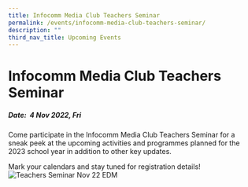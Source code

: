 ```yaml
---
title: Infocomm Media Club Teachers Seminar
permalink: /events/infocomm-media-club-teachers-seminar/
description: ""
third_nav_title: Upcoming Events
---
```

# Infocomm Media Club Teachers Seminar
##### Date:  4 Nov 2022, Fri
Come participate in the Infocomm Media Club Teachers Seminar for a sneak peek at the upcoming activities and programmes planned for the 2023 school year in addition to other key updates.

Mark your calendars and stay tuned for  registration details!
![Teachers Seminar Nov 22 EDM](/images/events/workshops-and-exhibitions/Teachersseminar/InfoComm%20Media%20Club%20-%20Teachers%20Seminar.png)
